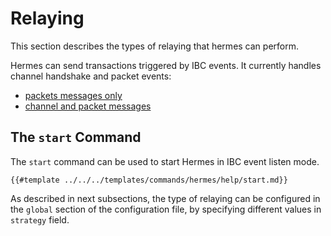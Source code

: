 #  Relaying
This section describes the types of relaying that hermes can perform.

Hermes can send transactions triggered by IBC events. It currently handles channel handshake and packet events:
 - [packets messages only](./packets.md#packet-relaying)
 - [channel and packet messages](./handshakes.md)

## The `start` Command

The `start` command can be used to start Hermes in IBC event listen mode.

```shell
{{#template ../../../templates/commands/hermes/help/start.md}}
```

As described in next subsections, the type of relaying can be configured in the `global` section of the configuration file, by specifying different values in `strategy` field.
